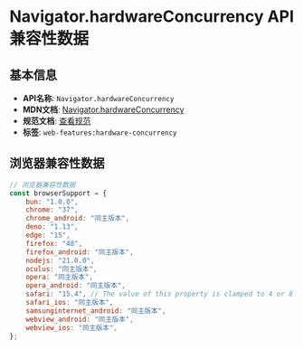 # Navigator.hardwareConcurrency API 兼容性数据

## 基本信息

- **API名称**: `Navigator.hardwareConcurrency`
- **MDN文档**: [Navigator.hardwareConcurrency](https://developer.mozilla.org/docs/Web/API/Navigator/hardwareConcurrency)
- **规范文档**: [查看规范](https://html.spec.whatwg.org/multipage/workers.html#dom-navigator-hardwareconcurrency-dev)
- **标签**: `web-features:hardware-concurrency`

## 浏览器兼容性数据

```javascript
// 浏览器兼容性数据
const browserSupport = {
    bun: "1.0.0",
    chrome: "37",
    chrome_android: "同主版本",
    deno: "1.13",
    edge: "15",
    firefox: "48",
    firefox_android: "同主版本",
    nodejs: "21.0.0",
    oculus: "同主版本",
    opera: "同主版本",
    opera_android: "同主版本",
    safari: "15.4", // The value of this property is clamped to 4 or 8 cores, to prevent device fingerprinting. See [bug 23...,
    safari_ios: "同主版本",
    samsunginternet_android: "同主版本",
    webview_android: "同主版本",
    webview_ios: "同主版本",
};

```

